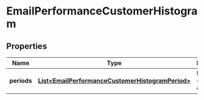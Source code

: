 
# EmailPerformanceCustomerHistogram

## Properties
Name | Type | Description | Notes
------------ | ------------- | ------------- | -------------
**periods** | [**List&lt;EmailPerformanceCustomerHistogramPeriod&gt;**](EmailPerformanceCustomerHistogramPeriod.md) | Periods (newest to oldest) |  [optional]



